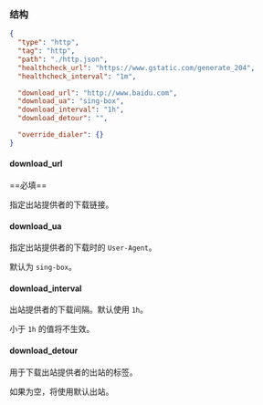 ### 结构

```json
{
  "type": "http",
  "tag": "http",
  "path": "./http.json",
  "healthcheck_url": "https://www.gstatic.com/generate_204",
  "healthcheck_interval": "1m",

  "download_url": "http://www.baidu.com",
  "download_ua": "sing-box",
  "download_interval": "1h",
  "download_detour": "",

  "override_dialer": {}
}
```

#### download_url

==必填==

指定出站提供者的下载链接。

#### download_ua

指定出站提供者的下载时的 `User-Agent`。

默认为 `sing-box`。

#### download_interval

出站提供者的下载间隔。默认使用 `1h`。

小于 `1h` 的值将不生效。

#### download_detour

用于下载出站提供者的出站的标签。

如果为空，将使用默认出站。
